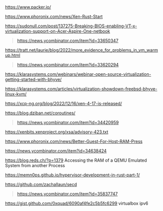 https://www.packer.io/

https://www.phoronix.com/news/Xen-Rust-Start

https://sudonull.com/post/137275-Breaking-BIOS-enabling-VT-x-virtualization-support-on-Acer-Aspire-One-netbook
> https://news.ycombinator.com/item?id=33650347

https://tratt.net/laurie/blog/2022/more_evidence_for_problems_in_vm_warmup.html
> https://news.ycombinator.com/item?id=33620294

https://klarasystems.com/webinars/webinar-open-source-virtualization-getting-started-with-bhyve/

https://klarasystems.com/articles/virtualization-showdown-freebsd-bhyve-linux-kvm/

https://xcp-ng.org/blog/2022/12/16/xen-4-17-is-released/

https://blog.dziban.net/coroutines/
> https://news.ycombinator.com/item?id=34420959

https://xenbits.xenproject.org/xsa/advisory-423.txt

https://www.phoronix.com/news/Better-Guest-For-Host-RAM-Press

https://news.ycombinator.com/item?id=34638424

https://blog.reds.ch/?p=1379 Accessing the RAM of a QEMU Emulated System from another Process

https://memn0ps.github.io/hypervisor-development-in-rust-part-1/

https://github.com/zachallaun/secd
> https://news.ycombinator.com/item?id=35837747

https://gist.github.com/0xquad/6090af4fe2c5b5fc6299 virtualbox ipv6